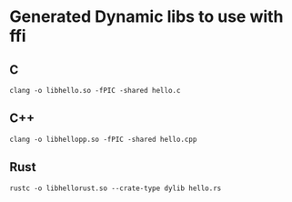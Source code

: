 # Generated Dynamic libs to use with ffi

## C

`clang -o libhello.so -fPIC -shared hello.c`

## C++

`clang -o libhellopp.so -fPIC -shared hello.cpp`

## Rust

`rustc -o libhellorust.so --crate-type dylib hello.rs`
